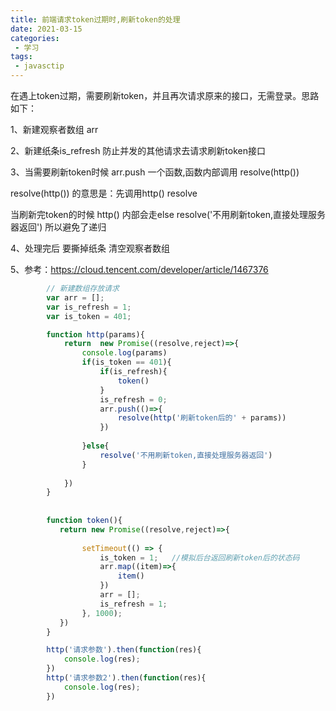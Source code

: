 ```yaml
---
title: 前端请求token过期时,刷新token的处理
date: 2021-03-15
categories:
 - 学习
tags:
 - javasctip
---
```


在遇上token过期，需要刷新token，并且再次请求原来的接口，无需登录。思路如下：

1、新建观察者数组 arr

2、新建纸条is_refresh 防止并发的其他请求去请求刷新token接口

3、当需要刷新token时候   arr.push 一个函数,函数内部调用 resolve(http())

resolve(http()) 的意思是：先调用http() resolve

当刷新完token的时候  http() 内部会走else resolve('不用刷新token,直接处理服务器返回') 所以避免了递归

4、处理完后 要撕掉纸条 清空观察者数组

5、参考：https://cloud.tencent.com/developer/article/1467376

```js
        // 新建数组存放请求
        var arr = [];
        var is_refresh = 1;
        var is_token = 401;

        function http(params){
            return  new Promise((resolve,reject)=>{
                console.log(params)
                if(is_token == 401){
                    if(is_refresh){
                        token()
                    }
                    is_refresh = 0;
                    arr.push(()=>{
                        resolve(http('刷新token后的' + params))
                    })
                   
                }else{
                    resolve('不用刷新token,直接处理服务器返回')
                }
            
            })
        }
       
     
        function token(){
           return new Promise((resolve,reject)=>{
               
                setTimeout(() => {
                    is_token = 1;   //模拟后台返回刷新token后的状态码
                    arr.map((item)=>{
                        item()
                    })
                    arr = [];
                    is_refresh = 1;
                }, 1000);
           })
        }

        http('请求参数').then(function(res){
            console.log(res);
        })
        http('请求参数2').then(function(res){
            console.log(res);
        })


```
